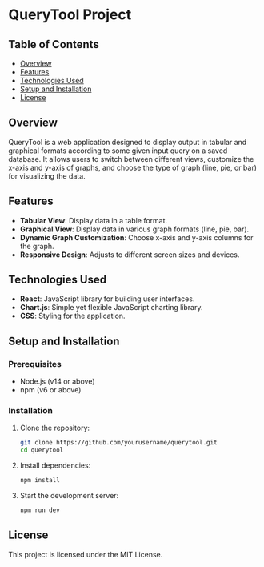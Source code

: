 # QueryTool Project

## Table of Contents
- [Overview](#overview)
- [Features](#features)
- [Technologies Used](#technologies-used)
- [Setup and Installation](#setup-and-installation)
- [License](#license)

## Overview
QueryTool is a web application designed to display output in tabular and graphical formats according to some given input query on a saved database. It allows users to switch between different views, customize the x-axis and y-axis of graphs, and choose the type of graph (line, pie, or bar) for visualizing the data.

## Features
- **Tabular View**: Display data in a table format.
- **Graphical View**: Display data in various graph formats (line, pie, bar).
- **Dynamic Graph Customization**: Choose x-axis and y-axis columns for the graph.
- **Responsive Design**: Adjusts to different screen sizes and devices.

## Technologies Used
- **React**: JavaScript library for building user interfaces.
- **Chart.js**: Simple yet flexible JavaScript charting library.
- **CSS**: Styling for the application.

## Setup and Installation

### Prerequisites
- Node.js (v14 or above)
- npm (v6 or above)

### Installation
1. Clone the repository:
   ```bash
   git clone https://github.com/yourusername/querytool.git
   cd querytool
2. Install dependencies:
    ```bash
    npm install
3. Start the development server:
    ```bash
    npm run dev

## License
This project is licensed under the MIT License.
